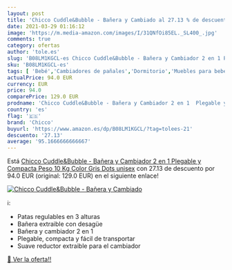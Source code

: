 ```yaml
---
layout: post
title: 'Chicco Cuddle&Bubble - Bañera y Cambiado al 27.13 % de descuento'
date: 2021-03-29 01:16:12
image: 'https://m.media-amazon.com/images/I/31QNfOi85EL._SL400_.jpg'
comments: true
category: ofertas
author: 'tole.es'
slug: 'B08LM1KGCL-es Chicco Cuddle&Bubble - Bañera y Cambiador 2 en 1 Plegable...'
sku: 'B08LM1KGCL-es'
tags: [ 'Bebé','Cambiadores de pañales','Dormitorio','Muebles para bebé','chicco', ]
actualPrice: 94.0 EUR
currency: EUR
price: 94.0
comparePrice: 129.0 EUR
prodname: 'Chicco Cuddle&Bubble - Bañera y Cambiador 2 en 1  Plegable y Compacta  Peso 10 Kg  Color Gris  Dots   unisex'
country: 'es'
flag: '🇪🇸'
brand: 'Chicco'
buyurl: 'https://www.amazon.es/dp/B08LM1KGCL/?tag=tolees-21'
descuento: '27.13'
average: '95.1666666666667'
---
```


Está [Chicco Cuddle&Bubble - Bañera y Cambiador 2 en 1  Plegable y Compacta  Peso 10 Kg  Color Gris  Dots   unisex](https://www.amazon.es/dp/B08LM1KGCL/?tag=tolees-21) con 27.13 de descuento por 94.0 EUR (original: 129.0 EUR) en el siguiente enlace!

[![Chicco Cuddle&Bubble - Bañera y Cambiado](https://m.media-amazon.com/images/I/31QNfOi85EL._SL400_.jpg)](https://www.amazon.es/dp/B08LM1KGCL/?tag=tolees-21)

ℹ️:

- Patas regulables en 3 alturas
- Bañera extraible con desagüe
- Bañera y cambiador 2 en 1
- Plegable, compacta y fácil de transportar
- Suave reductor extraible para el cambiador

[🛒 Ver la oferta!!](https://www.amazon.es/dp/B08LM1KGCL/?tag=tolees-21)
